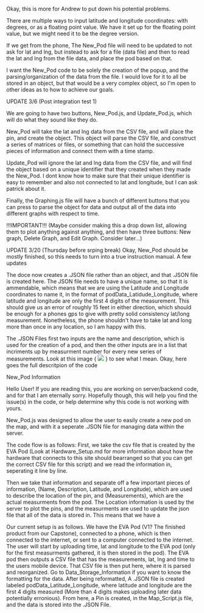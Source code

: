 Okay, this is more for Andrew to put down his potential problems. 

There are multiple ways to input latitude and longitude coordinates: with degrees, or as a floating point value. We have it set up for the floating point value, but we might need it to be the degree version. 

If we get from the phone, The New_Pod file will need to be updated to not ask for lat and lng, but instead to ask for a file (data file) and then to read the lat and lng from the file data, and place the pod based on that. 

I want the New_Pod code to be solely the creation of the popup, and the parsing/organization of the data from the file. I would love for it to all be stored in an object, but that would be a very complex object, so I'm open to other ideas as to how to achieve our goals. 


UPDATE 3/6
(Post integration test 1)


We are going to have two buttons, New_Pod.js, and Update_Pod.js, which will do what they sound like they do. 

New_Pod will take the lat and lng data from the CSV file, and will place the pin, and create the object. This object will parse the CSV file, and construct a series of matrices or files, or something that can hold the successive pieces of information and connect them with a time stamp.

Update_Pod will ignore the lat and lng data from the CSV file, and will find the object based on a unique identifier that they created when they made the New_Pod. I dont know how to make sure that their unique identifier is easy to remember and also not connected to lat and longitude, but I can ask patrick about it. 

Finally, the Graphing.js file will have a bunch of different buttons that you can press to parse the object for data and output all of the data into different graphs with respect to time. 

!!!IMPORTANT!!!
(Maybe consider making this a drop down list, allowing them to plot anything against anything, and then have three buttons: New graph, Delete Graph, and Edit Graph. Consider later...)


UPDATE 3/20
(Thursday before srping break)
Okay, New_Pod should be mostly finished, so this needs to turn into a true instruction manual. A few updates

The doce now creates a .JSON file rather than an object, and that .JSON file is created here. The JSON file needs to have a unique name, so that it is ammendable, which means that we are using the Latitude and Longitude coordinates to name it, in the format of podData_Latidude_Longitude, where latitude and longitude are only the first 4 digits of the measurement. This should give us an error of roughly 15 feet in either direction, which should be enough for a phones gps to give with pretty solid consistency lat/long measurement. Nonetheless, the phone shouldn't have to take lat and long more than once in any location, so I am happy with this.

The .JSON Files first two inputs are the name and description, which is used for the creation of a pod, and then the other inputs are in a list that incriments up by measurment number for every new series of measurements. Look at this image {  ![](JSONFormatting.png)  } to see what I mean. Okay, here goes the full descritpion of the code




New_Pod Information

Hello User! If you are reading this, you are working on server/backend code, and for that I am eternally sorry. Hopefully though, this will help you find the issue(s) in the code, or help determine why this code is not working with yours. 

New_Pod.js was designed to allow the user to easily create a new pod on the map, and with it a seperate .JSON file for managing data within the server. 

The code flow is as follows: First, we take the csv file that is created by the EVA Pod (Look at Hardware_Setup.md for more information about how the hardware that connects to this site should bearranged  so that you can get the correct CSV file for this script) and we read the information in, seperating it line by line.

 Then we take that information and separate off a few important pieces of information, (Name, Description, Latitude, and Longitude), which are used to describe the location of the pin, and (Measurements), which are the actual measurments from the pod. The Location information is used by the server to plot the pins, and the measurments are used to update the json file that all of the data is stored in. This means that we have a 



Our current setup is as follows. We have the EVA Pod (V1? The finished product from our Capstone), connected to a phone, which is then connected to the internet, or sent to a computer connected to the internet. The user will start by uploading time, lat and longitude to the EVA pod (only for the first measurments gathered, it is then stored in the pod). The EVA pod then outputs a CSV file that has the measurements, lat, lng and time to the users mobile device. That CSV file is then put here, where it is parsed and reorganized. Go to Data_Storage_Information if you want to know the formatting for the data. After being reformatted, A .JSON file is created labeled podData_Latitude_Longitude, where latitude and longitude are the first 4 digits measured (More than 4 digits makes uploading later data potentially erronious). From here, a Pin is created, in the Map_Script.js file, and the data is stored into the .JSON File. 